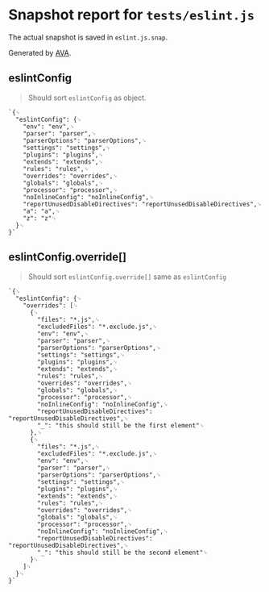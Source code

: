 # Snapshot report for `tests/eslint.js`

The actual snapshot is saved in `eslint.js.snap`.

Generated by [AVA](https://ava.li).

## eslintConfig

> Should sort `eslintConfig` as object.

    `{␊
      "eslintConfig": {␊
        "env": "env",␊
        "parser": "parser",␊
        "parserOptions": "parserOptions",␊
        "settings": "settings",␊
        "plugins": "plugins",␊
        "extends": "extends",␊
        "rules": "rules",␊
        "overrides": "overrides",␊
        "globals": "globals",␊
        "processor": "processor",␊
        "noInlineConfig": "noInlineConfig",␊
        "reportUnusedDisableDirectives": "reportUnusedDisableDirectives",␊
        "a": "a",␊
        "z": "z"␊
      }␊
    }`

## eslintConfig.override[]

> Should sort `eslintConfig.override[]` same as `eslintConfig`

    `{␊
      "eslintConfig": {␊
        "overrides": [␊
          {␊
            "files": "*.js",␊
            "excludedFiles": "*.exclude.js",␊
            "env": "env",␊
            "parser": "parser",␊
            "parserOptions": "parserOptions",␊
            "settings": "settings",␊
            "plugins": "plugins",␊
            "extends": "extends",␊
            "rules": "rules",␊
            "overrides": "overrides",␊
            "globals": "globals",␊
            "processor": "processor",␊
            "noInlineConfig": "noInlineConfig",␊
            "reportUnusedDisableDirectives": "reportUnusedDisableDirectives",␊
            "_": "this should still be the first element"␊
          },␊
          {␊
            "files": "*.js",␊
            "excludedFiles": "*.exclude.js",␊
            "env": "env",␊
            "parser": "parser",␊
            "parserOptions": "parserOptions",␊
            "settings": "settings",␊
            "plugins": "plugins",␊
            "extends": "extends",␊
            "rules": "rules",␊
            "overrides": "overrides",␊
            "globals": "globals",␊
            "processor": "processor",␊
            "noInlineConfig": "noInlineConfig",␊
            "reportUnusedDisableDirectives": "reportUnusedDisableDirectives",␊
            "_": "this should still be the second element"␊
          }␊
        ]␊
      }␊
    }`
